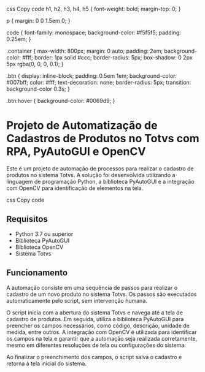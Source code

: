 <!DOCTYPE html>
<html lang="pt-br">
<head>
  <meta charset="UTF-8">
  <meta name="viewport" content="width=device-width, initial-scale=1.0">


css
Copy code
h1,
h2,
h3,
h4,
h5 {
  font-weight: bold;
  margin-top: 0;
}

p {
  margin: 0 0 1.5em 0;
}

code {
  font-family: monospace;
  background-color: #f5f5f5;
  padding: 0.25em;
}

.container {
  max-width: 800px;
  margin: 0 auto;
  padding: 2em;
  background-color: #fff;
  border: 1px solid #ccc;
  border-radius: 5px;
  box-shadow: 0 2px 5px rgba(0, 0, 0, 0.1);
}

.btn {
  display: inline-block;
  padding: 0.5em 1em;
  background-color: #007bff;
  color: #fff;
  text-decoration: none;
  border-radius: 5px;
  transition: background-color 0.3s;
}

.btn:hover {
  background-color: #0069d9;
}
  </style>
</head>
<body>
  <div class="container">
    <h1>Projeto de Automatização de Cadastros de Produtos no Totvs com RPA, PyAutoGUI e OpenCV</h1>
    <p>Este é um projeto de automação de processos para realizar o cadastro de produtos no sistema Totvs. A solução foi desenvolvida utilizando a linguagem de programação Python, a biblioteca PyAutoGUI e a integração com OpenCV para identificação de elementos na tela.</p>
css
Copy code
<h2>Requisitos</h2>
<ul>
  <li>Python 3.7 ou superior</li>
  <li>Biblioteca PyAutoGUI</li>
  <li>Biblioteca OpenCV</li>
  <li>Sistema Totvs</li>
</ul>

<h2>Funcionamento</h2>
<p>A automação consiste em uma sequência de passos para realizar o cadastro de um novo produto no sistema Totvs. Os passos são executados automaticamente pelo script, sem intervenção humana.</p>
<p>O script inicia com a abertura do sistema Totvs e navega até a tela de cadastro de produtos. Em seguida, utiliza a biblioteca PyAutoGUI para preencher os campos necessários, como código, descrição, unidade de medida, entre outros. A integração com OpenCV é utilizada para identificar os campos na tela e garantir que a automação seja realizada corretamente, mesmo em diferentes resoluções de tela ou configurações do sistema.</p>
<p>Ao finalizar o preenchimento dos campos, o script salva o cadastro e retorna à tela inicial do sistema.</p>

<ol>
